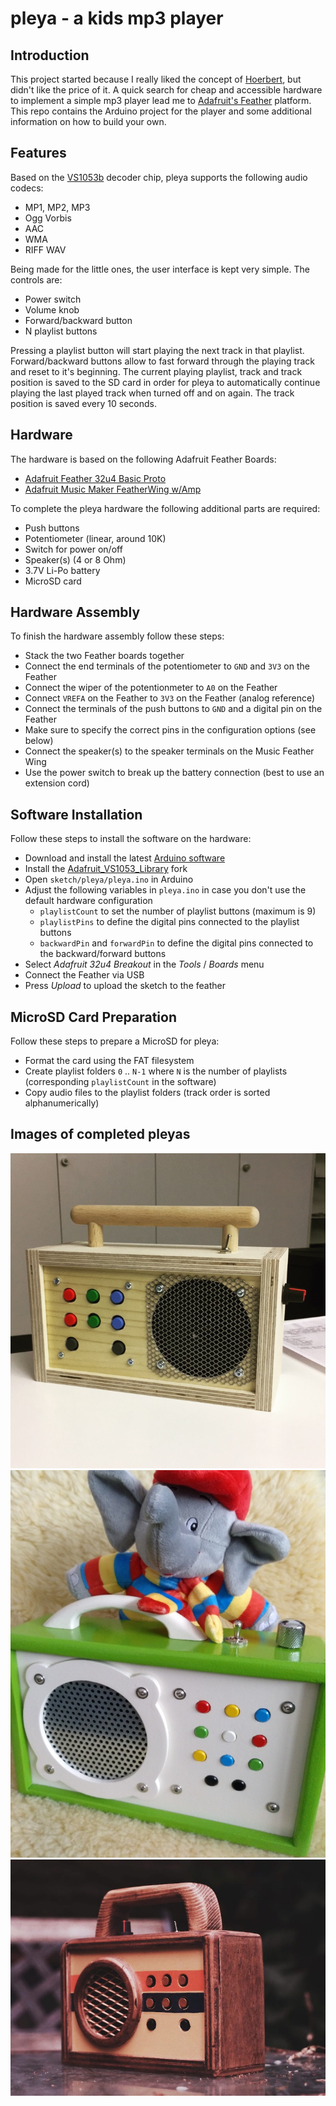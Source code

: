 # pleya - a kids mp3 player

## Introduction

This project started because I really liked the concept of [Hoerbert](http://hoerbert.com), but didn't like the price of it. A quick search for cheap and accessible hardware to implement a simple mp3 player lead me to [Adafruit's Feather](https://www.adafruit.com/feather) platform. This repo contains the Arduino project for the player and some additional information on how to build your own.

## Features

Based on the [VS1053b](https://www.sparkfun.com/datasheets/Components/SMD/vs1053.pdf) decoder chip, pleya supports the following audio codecs:

- MP1, MP2, MP3
- Ogg Vorbis
- AAC
- WMA
- RIFF WAV

Being made for the little ones, the user interface is kept very simple. The controls are:

- Power switch
- Volume knob
- Forward/backward button
- N playlist buttons

Pressing a playlist button will start playing the next track in that playlist. Forward/backward buttons allow to fast forward through the playing track and reset to it's beginning. The current playing playlist, track and track position is saved to the SD card in order for pleya to automatically continue playing the last played track when turned off and on again. The track position is saved every 10 seconds.

## Hardware

The hardware is based on the following Adafruit Feather Boards:

- [Adafruit Feather 32u4 Basic Proto](http://adafru.it/2771)
- [Adafruit Music Maker FeatherWing w/Amp](http://adafru.it/3436)

To complete the pleya hardware the following additional parts are required:

- Push buttons
- Potentiometer (linear, around 10K)
- Switch for power on/off
- Speaker(s) (4 or 8 Ohm)
- 3.7V Li-Po battery
- MicroSD card

## Hardware Assembly

To finish the hardware assembly follow these steps:

- Stack the two Feather boards together
- Connect the end terminals of the potentiometer to `GND` and `3V3` on the Feather
- Connect the wiper of the potentionmeter to `A0` on the Feather
- Connect `VREFA` on the Feather to `3V3` on the Feather (analog reference)
- Connect the terminals of the push buttons to `GND` and a digital pin on the Feather
- Make sure to specify the correct pins in the configuration options (see below)
- Connect the speaker(s) to the speaker terminals on the Music Feather Wing
- Use the power switch to break up the battery connection (best to use an extension cord)

## Software Installation

Follow these steps to install the software on the hardware:

- Download and install the latest [Arduino software](https://www.arduino.cc/en/Main/Software)
- Install the [Adafruit_VS1053_Library](https://github.com/westlicht/Adafruit_VS1053_Library) fork
- Open `sketch/pleya/pleya.ino` in Arduino
- Adjust the following variables in `pleya.ino` in case you don't use the default hardware configuration
    - `playlistCount` to set the number of playlist buttons (maximum is 9)
    - `playlistPins` to define the digital pins connected to the playlist buttons
    - `backwardPin` and `forwardPin` to define the digital pins connected to the backward/forward buttons
- Select _Adafruit 32u4 Breakout_ in the _Tools_ / _Boards_ menu
- Connect the Feather via USB
- Press _Upload_ to upload the sketch to the feather

## MicroSD Card Preparation

Follow these steps to prepare a MicroSD for pleya:

- Format the card using the FAT filesystem
- Create playlist folders `0` .. `N-1` where `N` is the number of playlists (corresponding `playlistCount` in the software)
- Copy audio files to the playlist folders (track order is sorted alphanumerically)

## Images of completed pleyas

![](images/pleya1.jpg)
![](images/pleya2.jpg)
![](images/pleya3.jpg)
